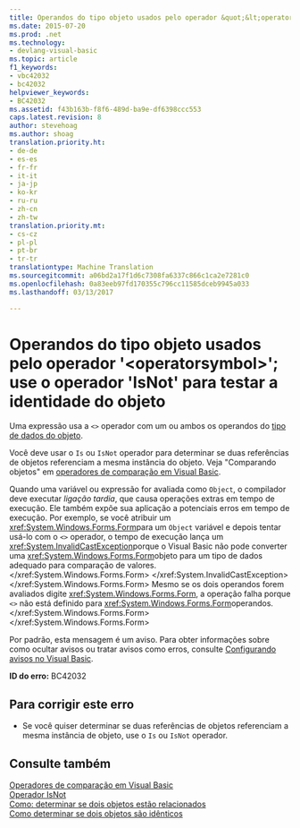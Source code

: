 ```yaml
---
title: Operandos do tipo objeto usados pelo operador &quot;&lt;operatorsymbol&gt;&quot;; use o operador &quot;IsNot&quot; para testar a identidade do objeto | Documentos do Microsoft
ms.date: 2015-07-20
ms.prod: .net
ms.technology:
- devlang-visual-basic
ms.topic: article
f1_keywords:
- vbc42032
- bc42032
helpviewer_keywords:
- BC42032
ms.assetid: f43b163b-f8f6-489d-ba9e-df6398ccc553
caps.latest.revision: 8
author: stevehoag
ms.author: shoag
translation.priority.ht:
- de-de
- es-es
- fr-fr
- it-it
- ja-jp
- ko-kr
- ru-ru
- zh-cn
- zh-tw
translation.priority.mt:
- cs-cz
- pl-pl
- pt-br
- tr-tr
translationtype: Machine Translation
ms.sourcegitcommit: a06bd2a17f1d6c7308fa6337c866c1ca2e7281c0
ms.openlocfilehash: 0a83eeb97fd170355c796cc11585dceb9945a033
ms.lasthandoff: 03/13/2017

---
```

# <a name="operands-of-type-object-used-for-operator-39ltoperatorsymbolgt39-use-the-39isnot39-operator-to-test-object-identity"></a>Operandos do tipo objeto usados pelo operador '&lt;operatorsymbol&gt;'; use o operador 'IsNot' para testar a identidade do objeto
Uma expressão usa a `<>` operador com um ou ambos os operandos do [tipo de dados do objeto](../../visual-basic/language-reference/data-types/object-data-type.md).  
  
 Você deve usar o `Is` ou `IsNot` operador para determinar se duas referências de objetos referenciam a mesma instância do objeto. Veja "Comparando objetos" em [operadores de comparação em Visual Basic](../../visual-basic/programming-guide/language-features/operators-and-expressions/comparison-operators.md).  
  
 Quando uma variável ou expressão for avaliada como `Object`, o compilador deve executar *ligação tardia*, que causa operações extras em tempo de execução. Ele também expõe sua aplicação a potenciais erros em tempo de execução. Por exemplo, se você atribuir um <xref:System.Windows.Forms.Form>para um `Object` variável e depois tentar usá-lo com o `<>` operador, o tempo de execução lança um <xref:System.InvalidCastException>porque o Visual Basic não pode converter uma <xref:System.Windows.Forms.Form>objeto para um tipo de dados adequado para comparação de valores.</xref:System.Windows.Forms.Form> </xref:System.InvalidCastException> </xref:System.Windows.Forms.Form> Mesmo se os dois operandos forem avaliados digite <xref:System.Windows.Forms.Form>, a operação falha porque `<>` não está definido para <xref:System.Windows.Forms.Form>operandos.</xref:System.Windows.Forms.Form> </xref:System.Windows.Forms.Form>  
  
 Por padrão, esta mensagem é um aviso. Para obter informações sobre como ocultar avisos ou tratar avisos como erros, consulte [Configurando avisos no Visual Basic](https://docs.microsoft.com/visualstudio/ide/configuring-warnings-in-visual-basic).  
  
 **ID do erro:** BC42032  
  
## <a name="to-correct-this-error"></a>Para corrigir este erro  
  
-   Se você quiser determinar se duas referências de objetos referenciam a mesma instância de objeto, use o `Is` ou `IsNot` operador.  
  
## <a name="see-also"></a>Consulte também  
 [Operadores de comparação em Visual Basic](../../visual-basic/programming-guide/language-features/operators-and-expressions/comparison-operators.md)   
 [Operador IsNot](../../visual-basic/language-reference/operators/isnot-operator.md)   
 [Como: determinar se dois objetos estão relacionados](../../visual-basic/programming-guide/language-features/variables/how-to-determine-whether-two-objects-are-related.md)   
 [Como determinar se dois objetos são idênticos](../../visual-basic/programming-guide/language-features/variables/how-to-determine-whether-two-objects-are-identical.md)
